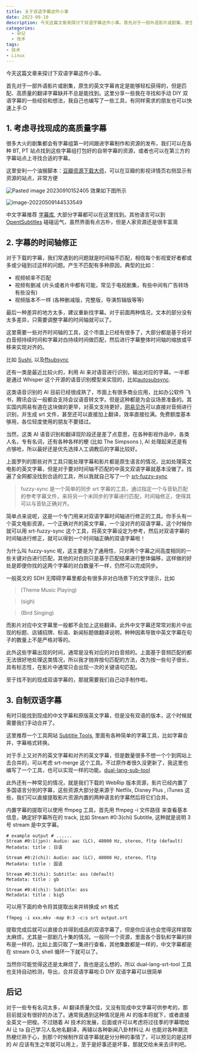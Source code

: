 ```yaml
---
title: 关于双语字幕这件小事
date: 2023-09-10
description: 今天这篇文章来探讨下双语字幕这件小事。首先对于一部外语影片或剧集，原生的英文字幕肯定是能够轻松获得的，但是匹配、高质量的翻译字幕缺并不总是能找到。这里分享一些我在寻找和手动 DIY 双语字幕的一些经验和想法，我自己也编写了一些工具，有同样需求的朋友也可以快速上手:D
categories:
  - 杂记
  - 技术
tags:
- 技术
- Linux
---
```





今天这篇文章来探讨下双语字幕这件小事。

首先对于一部外语影片或剧集，原生的英文字幕肯定是能够轻松获得的，但是匹配、高质量的翻译字幕缺并不总是能找到。这里分享一些我在寻找和手动 DIY 双语字幕的一些经验和想法，我自己也编写了一些工具，有同样需求的朋友也可以快速上手:D

## 1. 考虑寻找现成的高质量字幕

很多大火的剧集都会有字幕组第一时间跟进字幕制作和资源的发布，我们可以在各种 BT, PT 站点找到这些字幕组打包好的自带字幕的资源，或者也可以在第三方的字幕站点上寻找合适的字幕。

这里安利一个油猴脚本：[豆瓣资源下载大师](https://greasyfork.org/zh-CN/scripts/329484-%E8%B1%86%E7%93%A3%E8%B5%84%E6%BA%90%E4%B8%8B%E8%BD%BD%E5%A4%A7%E5%B8%88-1%E7%A7%92%E6%90%9E%E5%AE%9A%E8%B1%86%E7%93%A3%E7%94%B5%E5%BD%B1-%E9%9F%B3%E4%B9%90-%E5%9B%BE%E4%B9%A6%E4%B8%8B%E8%BD%BD)，可以在豆瓣的影视详情页右侧显示有资源的站点，非常方便

![Pasted image 20230910152405](https://blog-1301127393.file.myqcloud.com/BlogImgs/202309102054802.png)
效果如下图所示

![image-20220509144533549](https://blog-1301127393.file.myqcloud.com/BlogImgs/202309102054800.png)

中文字幕推荐 [字幕库](http://zimuku.org/), 大部分字幕都可以在这里找到。其他语言可以到 [OpentSubtitles](https://www.opensubtitles.org/zh) 碰碰运气，虽然界面有点古朴，但是人家资源还是很丰富滴

## 2. 字幕的时间轴修正

对于下载的字幕，我们常遇到的问题就是时间轴不匹配，相信每个影视爱好者都或多或少碰到过这样的问题。产生不匹配有多种原因，典型的比如：

- 视频帧率不匹配
- 视频有删减 (片头或者片中都有可能，常见于电视剧集，有些中间有广告转场有些没有)
- 视频版本不一样 (各种删减版，完整版，导演剪辑版等等)

最后一种差异的地方太多，建议重新找字幕。对于前面两种情况，文本的部分没有太多差异，只需要调整字幕的时间轴就可以了。

这里需要一些对齐时间轴的工具，这个市面上已经有很多了，大部分都是基于将对白音频持续时间和字幕对白持续时间做匹配，然后进行字幕整体时间轴的缩放或平移来实现对齐的。

比如 [Sushi](https://github.com/tp7/Sushi), 以及[ffsubsync](https://github.com/smacke/ffsubsync)

还有一类是最近比较火的，利用 AI 来对语音进行识别，输出对应的字幕。一半都是通过 Whisper 这个开源的语音识别模型来实现的，比如[autosubsync](https://github.com/oseiskar/autosubsync).

这类语音识别的 AI 目前已经很成熟了，市面上有很多商业应用，比如办公软件 飞书，腾讯会议一般都会支持会议语音转文字。但是这种都是为会议场景准备的。其实国内网易有道在这块做的更早，对英文支持更好，[网易见外](https://jianwai.youdao.com/)可以直接对音频进行识别，并生成 srt 文件，甚至还可以直接加上翻译，效率直接拉满。免费额度基本够用，各位轻度使用的朋友不要错过。

当然，这类 AI 语音识别和翻译现阶段还是差了点意思，在各种影视作品中，各类人名，专有名词，还有各种各样的梗 (比如 The Simpsons ), AI 处理起来还是有点够呛，所以最好还是优先选择人工调教后的字幕比较好。

上面罗列的那些对齐工具只能处理字幕和影片都是原生语言的情况，比如处理英文电影的英文字幕，但是对于要对时间轴不匹配的中英文双语字幕就基本没辙了。找遍了全网都没找到合适的工具，所以我就自己写了一个 [srt-fuzzy-sync](https://github.com/Colin-XKL/srt-fuzzy-sync)

> fuzzy-sync 是一个简单的同步 srt 字幕的工具，通过指定一个与音轨匹配的参考字幕文件，来将另一个未同步的字幕进行匹配，时间轴修正，使得其可以与音轨正确对齐。

简单点来说呢，这是一个专门用来对双语字幕时间轴进行修正的工具。你手头有一个英文电影资源，一个正确对齐的英文字幕，一个没对齐的双语字幕，这个时候你就可以用 srt-fuzzy-sync 这个工具，将英文字幕设定为参考，然后对双语字幕的时间轴进行修正，就可以得到一个时间轴正确的双语字幕啦！

为什么叫 fuzzy-sync 呢，这主要是为了通用性，只对两个字幕之间高度相同的一些关键对白进行匹配，其他的对白则只是基于匹配结果进行整体偏移，这样做的好处是即便你找的这两个字幕的对白数量不一样，仍然可以完成同步。

一般英文的 SDH 无障碍字幕里都会有很多非对白场景下的文字提示，比如

> (Theme Music Playing)

> (sigh)

> (Bird Singing)

而影片对应中文字幕里一般都不会加上这些翻译。此外中文字幕还常常对影片中出现的标题、店铺招牌、标语、新闻标题做翻译说明，种种因素导致中英文字幕在句子的数量上不是严格对等的。

此外这些字幕出现的时间，通常是没有对应的对白音频的。上面基于音频匹配的都无法很好地处理这类情况，所以我才抛弃按句匹配的方法，改为按一些句子很长，具有标志性，在影片中通常只会出现一次的关键语句匹配。

至于找不到的现成双语字幕的，那就需要我们自己动手制作啦。

## 3. 自制双语字幕

有时只能找到现成的中文字幕和原版英文字幕，但是没有双语的版本，这个时候就需要我们手动合并了。

这里推荐一个工具网站 [Subtitle Tools](https://subtitletools.com/merge-subtitles-online), 里面有各种简单的字幕工具，比如字幕合并，字幕格式转换。

对于手上又对齐的英文字幕和对齐的英文字幕，但是数量很多不想一个个到网站上去合并的，可以考虑 srt-merge 这个工具。不过原作者很久没更新了，我这里也编写了一个工具，也可以实现一样的功能。[dual-lang-sub-tool](https://github.com/Colin-XKL/dual-lang-sub-tool/tree/main)

此外还有一种常见的情况，就是我们下载的 WebRip 版本资源，影片已经内置了多国语言分别的字幕，这些资源大部分是来源于 Netfilx, Disney Plus , iTunes 这些，我们可以直接提取影片资源内置的两种语言的字幕然后将它们合并。

内置字幕的提取可以使用 ffmpeg 工具，首先用 ffmpeg -i 文件路径 来查看基本信息，确定好字幕所在的 track, 比如 Stream #0:3(chi) Subtitle, 这种就是说明 3 号 stream 是中文字幕。

```shell
# example output # ......
Stream #0:1(jpn): Audio: aac (LC), 48000 Hz, stereo, fltp (default)
Metadata: title : 日语

Stream #0:2(chi): Audio: aac (LC), 48000 Hz, stereo, fltp
Metadata: title : 国语

Stream #0:3(chi): Subtitle: ass (default)
Metadata: title : gb

Stream #0:4(chi): Subtitle: ass
Metadata: title : big5
```

可以用下面的命令将其提取出来并转换成 srt 格式

```shell
ffmpeg -i xxx.mkv -map 0:3 -c:s srt output.srt
```

提取完成后就可以直接合并得到成品的双语字幕了，但是你应该也会觉得这样提取太麻烦，尤其是一部剧几十集的情况。一般同一个资源，里面各个音轨和字幕的排布是一样的，比如上面只取了一集进行查看，其他集数都是一样的，中文字幕都是在 stream 0:3, shell 循环一下就可以了。

当然你可能觉得这还是太麻烦了，我也是这么想的，所以 dual-lang-srt-tool 工具也支持自动检测，导出，合并双语字幕啦:D DIY 双语字幕可以很简单

## 后记

对于一些专有名词太多，AI 翻译质量欠佳，又没有现成中文字幕可供参考的，那目前就没有很好的办法了。通常我遇到这种情况是用 AI 的版本将就下，或者直接全英文一把梭。不过随着 AI 技术的发展，后面或许可以考虑将过往季的字幕喂给 AI 让 ta 自己学习人名地名翻译，再辅以各种新闻八卦材料让 AI 也能对各种潮流热梗烂熟于心，到那个时候制作双语字幕就是分分种的事情了，可以预见的是这样的 AI 应该有生之年就可以用上，至于是好事还是坏事，那就交给未来去评判吧。

